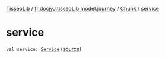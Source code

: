 [TisseoLib](../../index.md) / [fr.docjyJ.tisseoLib.model.journey](../index.md) / [Chunk](index.md) / [service](./service.md)

# service

`val service: `[`Service`](../-service/index.md) [(source)](https://github.com/docjyJ/TisseoLib/tree/master/src/main/kotlin/fr/docjyJ/tisseoLib/model/journey/Chunk.kt#L8)